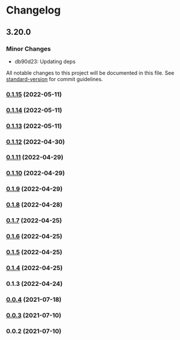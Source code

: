 # Changelog

## 3.20.0

### Minor Changes

- db90d23: Updating deps

All notable changes to this project will be documented in this file. See [standard-version](https://github.com/conventional-changelog/standard-version) for commit guidelines.

### [0.1.15](https://github.com/srclaunch/a11y/compare/v0.1.14...v0.1.15) (2022-05-11)

### [0.1.14](https://github.com/srclaunch/a11y/compare/v0.1.13...v0.1.14) (2022-05-11)

### [0.1.13](https://github.com/srclaunch/a11y/compare/v0.1.12...v0.1.13) (2022-05-11)

### [0.1.12](https://github.com/srclaunch/a11y/compare/v0.1.11...v0.1.12) (2022-04-30)

### [0.1.11](https://github.com/srclaunch/a11y/compare/v0.1.10...v0.1.11) (2022-04-29)

### [0.1.10](https://github.com/srclaunch/a11y/compare/v0.1.9...v0.1.10) (2022-04-29)

### [0.1.9](https://github.com/srclaunch/a11y/compare/v0.1.8...v0.1.9) (2022-04-29)

### [0.1.8](https://github.com/srclaunch/a11y/compare/v0.1.7...v0.1.8) (2022-04-28)

### [0.1.7](https://github.com/srclaunch/a11y/compare/v0.1.6...v0.1.7) (2022-04-25)

### [0.1.6](https://github.com/srclaunch/a11y/compare/v0.1.5...v0.1.6) (2022-04-25)

### [0.1.5](https://github.com/srclaunch/a11y/compare/v0.1.4...v0.1.5) (2022-04-25)

### [0.1.4](https://github.com/srclaunch/a11y/compare/v0.1.3...v0.1.4) (2022-04-25)

### 0.1.3 (2022-04-24)

### [0.0.4](https://github.com/srclaunch/a11y/compare/v0.0.3...v0.0.4) (2021-07-18)

### [0.0.3](https://github.com/srclaunch/a11y/compare/v0.0.2...v0.0.3) (2021-07-10)

### 0.0.2 (2021-07-10)
